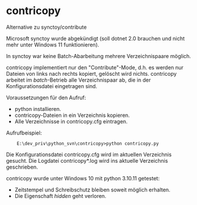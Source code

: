 # contricopy
Alternative zu synctoy/contribute

Microsoft synctoy wurde abgekündigt (soll dotnet 2.0 brauchen und nicht mehr unter Windows 11 funktionieren).

In synctoy war keine Batch-Abarbeitung mehrere Verzeichnispaare möglich.

contricopy implementiert nur den "Contribute"-Mode, d.h. es werden nur Dateien von links nach rechts kopiert, gelöscht wird nichts.
contricopy arbeitet im *batch*-Betrieb alle Verzeichnispaar ab, die in der Konfigurationsdatei eingetragen sind.

Voraussetzungen für den Aufruf:
- python installieren.
- contricopy-Dateien in ein Verzeichnis kopieren.
- Alle Verzeichnisse in contricopy.cfg eintragen.
  
Aufrufbeispiel: 
```
    E:\dev_priv\python_svn\contricopy>python contricopy.py
```
Die Konfigurationsdatei contricopy.cfg wird im aktuellen Verzeichnis gesucht.
Die Logdatei contricopy*.log wird ins aktuelle Verzeichnis geschrieben.

contricopy wurde unter Windows 10 mit python 3.10.11 getestet:
- Zeitstempel und Schreibschutz bleiben soweit möglich erhalten.
- Die Eigenschaft *hidden* geht verloren.
